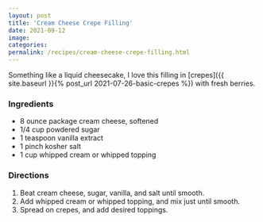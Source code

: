 ```yaml
---
layout: post
title: 'Cream Cheese Crepe Filling'
date: 2021-09-12
image:
categories:
permalink: /recipes/cream-cheese-crepe-filling.html
---
```


Something like a liquid cheesecake, I love this filling in [crepes]({{ site.baseurl }}{% post_url 2021-07-26-basic-crepes %}) with fresh berries.

### Ingredients

- 8 ounce package cream cheese, softened
- 1/4 cup powdered sugar
- 1 teaspoon vanilla extract
- 1 pinch kosher salt
- 1 cup whipped cream or whipped topping

### Directions

1. Beat cream cheese, sugar, vanilla, and salt until smooth.
2. Add whipped cream or whipped topping, and mix just until smooth.
3. Spread on crepes, and add desired toppings.
